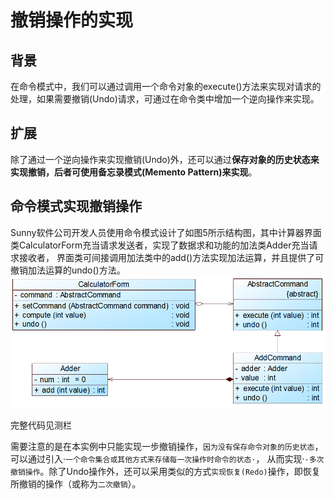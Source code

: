 # 撤销操作的实现

## 背景
在命令模式中，我们可以通过调用一个命令对象的execute()方法来实现对请求的处理，如果需要撤销(Undo)请求，可通过在命令类中增加一个逆向操作来实现。

## 扩展
除了通过一个逆向操作来实现撤销(Undo)外，还可以通过**保存对象的历史状态来实现撤销，后者可使用备忘录模式(Memento Pattern)来实现**。

## 命令模式实现撤销操作

Sunny软件公司开发人员使用命令模式设计了如图5所示结构图，其中计算器界面类CalculatorForm充当请求发送者，实现了数据求和功能的加法类Adder充当请求接收者，
界面类可间接调用加法类中的add()方法实现加法运算，并且提供了可撤销加法运算的undo()方法。
![img.png](命令模式的撤销操作.png)

完整代码见测栏

需要注意的是在本实例中只能实现一步撤销操作，`因为没有保存命令对象的历史状态`，可以通过引入·`一个命令集合或其他方式来存储每一次操作时命令的状态·`，
从而实现·`·多次撤销操作`。除了Undo操作外，还可以采用类似的方式`实现恢复(Redo)`操作，即恢复所撤销的操作（或称为`二次撤销`）。

















